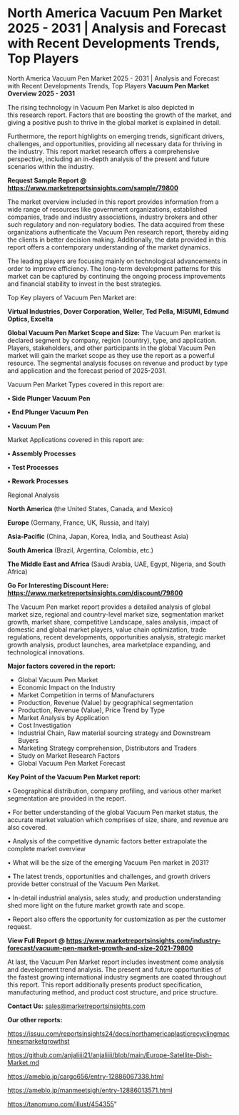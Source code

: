 # North America Vacuum Pen Market 2025 - 2031 | Analysis and Forecast with Recent Developments Trends, Top Players
North America Vacuum Pen Market 2025 - 2031 | Analysis and Forecast with Recent Developments Trends, Top Players
<Strong> Vacuum Pen Market Overview 2025 - 2031</strong>

The rising technology in Vacuum Pen Market is also depicted in this research report. Factors that are boosting the growth of the market, and giving a positive push to thrive in the global market is explained in detail.

Furthermore, the report highlights on emerging trends, significant drivers, challenges, and opportunities, providing all necessary data for thriving in the industry. This report market research offers a comprehensive perspective, including an in-depth analysis of the present and future scenarios within the industry.

<strong>Request Sample Report @ <a href=https://www.marketreportsinsights.com/sample/79800>https://www.marketreportsinsights.com/sample/79800</a></strong>

The market overview included in this report provides information from a wide range of resources like government organizations, established companies, trade and industry associations, industry brokers and other such regulatory and non-regulatory bodies. The data acquired from these organizations authenticate the Vacuum Pen research report, thereby aiding the clients in better decision making. Additionally, the data provided in this report offers a contemporary understanding of the market dynamics.

The leading players are focusing mainly on technological advancements in order to improve efficiency. The long-term development patterns for this market can be captured by continuing the ongoing process improvements and financial stability to invest in the best strategies.

Top Key players of Vacuum Pen Market are:

<strong>Virtual Industries, Dover Corporation, Weller, Ted Pella, MISUMI, Edmund Optics, Excelta</strong>

<strong><b>Global Vacuum Pen Market Scope and Size:</b></strong>
The Vacuum Pen market is declared segment by company, region (country), type, and application. Players, stakeholders, and other participants in the global Vacuum Pen market will gain the market scope as they use the report as a powerful resource. The segmental analysis focuses on revenue and product by type and application and the forecast period of 2025-2031.

Vacuum Pen Market Types covered in this report are:

<strong>• Side Plunger Vacuum Pen

• End Plunger Vacuum Pen

• Vacuum Pen</strong>

Market Applications covered in this report are:

<strong>• Assembly Processes

• Test Processes

• Rework Processes</strong> 

Regional Analysis

<strong>North America</strong> (the United States, Canada, and Mexico)

<strong>Europe</strong> (Germany, France, UK, Russia, and Italy)

<strong>Asia-Pacific</strong> (China, Japan, Korea, India, and Southeast Asia)

<strong>South America</strong> (Brazil, Argentina, Colombia, etc.)

<strong>The Middle East and Africa</strong> (Saudi Arabia, UAE, Egypt, Nigeria, and South Africa)

<strong>Go For Interesting Discount Here: <a href=https://www.marketreportsinsights.com/discount/79800>https://www.marketreportsinsights.com/discount/79800</a></strong>

The Vacuum Pen market report provides a detailed analysis of global market size, regional and country-level market size, segmentation market growth, market share, competitive Landscape, sales analysis, impact of domestic and global market players, value chain optimization, trade regulations, recent developments, opportunities analysis, strategic market growth analysis, product launches, area marketplace expanding, and technological innovations.

<strong><b>Major factors covered in the report:</b></strong>
<ul>
  <li>Global Vacuum Pen Market </li>
  <li>Economic Impact on the Industry</li>
  <li>Market Competition in terms of Manufacturers</li>
  <li>Production, Revenue (Value) by geographical segmentation</li>
  <li>Production, Revenue (Value), Price Trend by Type</li>
  <li>Market Analysis by Application</li>
  <li>Cost Investigation</li>
  <li>Industrial Chain, Raw material sourcing strategy and Downstream Buyers</li>
  <li>Marketing Strategy comprehension, Distributors and Traders</li>
  <li>Study on Market Research Factors</li>
  <li>Global Vacuum Pen Market Forecast</li>
</ul>

<strong><b>Key Point of the Vacuum Pen Market report:</b></strong>

• Geographical distribution, company profiling, and various other market segmentation are provided in the report.

• For better understanding of the global Vacuum Pen market status, the accurate market valuation which comprises of size, share, and revenue are also covered.

• Analysis of the competitive dynamic factors better extrapolate the complete market overview

• What will be the size of the emerging Vacuum Pen market in 2031?

• The latest trends, opportunities and challenges, and growth drivers provide better construal of the Vacuum Pen Market.

• In-detail industrial analysis, sales study, and production understanding shed more light on the future market growth rate and scope.

• Report also offers the opportunity for customization as per the customer request.

<strong><b>View Full Report @ <a href=https://www.marketreportsinsights.com/industry-forecast/vacuum-pen-market-growth-and-size-2021-79800>https://www.marketreportsinsights.com/industry-forecast/vacuum-pen-market-growth-and-size-2021-79800</a></b></strong>


At last, the Vacuum Pen Market report includes investment come analysis and development trend analysis. The present and future opportunities of the fastest growing international industry segments are coated throughout this report. This report additionally presents product specification, manufacturing method, and product cost structure, and price structure.

<strong>Contact Us:</strong>
sales@marketreportsinsights.com

<strong>Our other reports:</strong>

<a href=https://issuu.com/reportsinsights24/docs/northamericaplasticrecyclingmachinesmarketgrowthst>https://issuu.com/reportsinsights24/docs/northamericaplasticrecyclingmachinesmarketgrowthst</a>

<a href=https://github.com/anjaliiii21/anjaliiii/blob/main/Europe-Satellite-Dish-Market.md>https://github.com/anjaliiii21/anjaliiii/blob/main/Europe-Satellite-Dish-Market.md</a>

<a href=https://ameblo.jp/cargo656/entry-12886067338.html>https://ameblo.jp/cargo656/entry-12886067338.html</a>

<a href=https://ameblo.jp/manmeetsigh/entry-12886013571.html>https://ameblo.jp/manmeetsigh/entry-12886013571.html</a>

<a href=https://tanomuno.com/illust/454355>https://tanomuno.com/illust/454355</a>"
